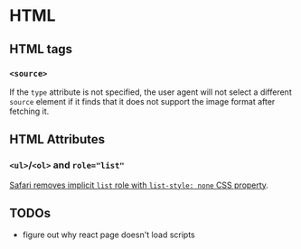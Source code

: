 # HTML

## HTML tags 

### `<source>` 

If the `type` attribute is not specified, the user agent will not select a different `source` element if it finds that it does not support the image format after fetching it.

## HTML Attributes

### `<ul>`/`<ol>` and `role="list"` 

[Safari removes implicit `list` role with `list-style: none` CSS property](https://www.scottohara.me/blog/2019/01/12/lists-and-safari.html).

## TODOs

- figure out why react page doesn't load scripts